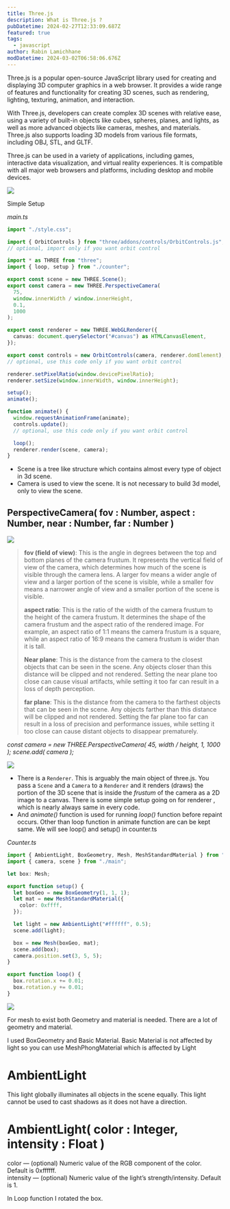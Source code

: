 ```yaml
---
title: Three.js
description: What is Three.js ?
pubDatetime: 2024-02-27T12:33:09.687Z
featured: true
tags:
  - javascript
author: Rabin Lamichhane
modDatetime: 2024-03-02T06:58:06.676Z
---
```


<!--StartFragment-->

Three.js is a popular open-source JavaScript library used for creating and displaying 3D computer graphics in a web browser. It provides a wide range of features and functionality for creating 3D scenes, such as rendering, lighting, texturing, animation, and interaction.

With Three.js, developers can create complex 3D scenes with relative ease, using a variety of built-in objects like cubes, spheres, planes, and lights, as well as more advanced objects like cameras, meshes, and materials. Three.js also supports loading 3D models from various file formats, including OBJ, STL, and GLTF.

Three.js can be used in a variety of applications, including games, interactive data visualization, and virtual reality experiences. It is compatible with all major web browsers and platforms, including desktop and mobile devices.

![](https://miro.medium.com/v2/resize:fit:700/1*3A9pCiR9XVCLCBmSceQL0w.png)

Simple Setup

_main.ts_

```typescript
import "./style.css";

import { OrbitControls } from "three/addons/controls/OrbitControls.js";
// optional, import only if you want orbit control

import * as THREE from "three";
import { loop, setup } from "./counter";

export const scene = new THREE.Scene();
export const camera = new THREE.PerspectiveCamera(
  75,
  window.innerWidth / window.innerHeight,
  0.1,
  1000
);

export const renderer = new THREE.WebGLRenderer({
  canvas: document.querySelector("#canvas") as HTMLCanvasElement,
});

export const controls = new OrbitControls(camera, renderer.domElement);
// optional, use this code only if you want orbit control

renderer.setPixelRatio(window.devicePixelRatio);
renderer.setSize(window.innerWidth, window.innerHeight);

setup();
animate();

function animate() {
  window.requestAnimationFrame(animate);
  controls.update();
  // optional, use this code only if you want orbit control

  loop();
  renderer.render(scene, camera);
}
```

- Scene is a tree like structure which contains almost every type of object in 3d scene.
- Camera is used to view the scene. It is not necessary to build 3d model, only to view the scene.

## PerspectiveCamera( fov : Number, aspect : Number, near : Number, far : Number )

![](https://miro.medium.com/v2/resize:fit:500/1*lDBObnqlSVruDwb7sd3Ahw.png)

> **fov (field of view)**: This is the angle in degrees between the top and bottom planes of the camera frustum. It represents the vertical field of view of the camera, which determines how much of the scene is visible through the camera lens. A larger fov means a wider angle of view and a larger portion of the scene is visible, while a smaller fov means a narrower angle of view and a smaller portion of the scene is visible.
>
> **aspect ratio**: This is the ratio of the width of the camera frustum to the height of the camera frustum. It determines the shape of the camera frustum and the aspect ratio of the rendered image. For example, an aspect ratio of 1:1 means the camera frustum is a square, while an aspect ratio of 16:9 means the camera frustum is wider than it is tall.
>
> **Near plane**: This is the distance from the camera to the closest objects that can be seen in the scene. Any objects closer than this distance will be clipped and not rendered. Setting the near plane too close can cause visual artifacts, while setting it too far can result in a loss of depth perception.
>
> **far plane**: This is the distance from the camera to the farthest objects that can be seen in the scene. Any objects farther than this distance will be clipped and not rendered. Setting the far plane too far can result in a loss of precision and performance issues, while setting it too close can cause distant objects to disappear prematurely.

_const camera = new THREE.PerspectiveCamera( 45, width / height, 1, 1000 ); scene.add( camera );_

![](https://miro.medium.com/v2/resize:fit:700/0*ZJzwzQgE861heAH7.png)

- There is a `Renderer`. This is arguably the main object of three.js. You pass a `Scene` and a `Camera` to a `Renderer` and it renders (draws) the portion of the 3D scene that is inside the *frustum* of the camera as a 2D image to a canvas. There is some simple setup going on for renderer , which is nearly always same in every code.
- And *animate()* function is used for running *loop()* function before repaint occurs. Other than loop function in animate function are can be kept same. We will see loop() and setup() in counter.ts

_Counter.ts_

```typescript
import { AmbientLight, BoxGeometry, Mesh, MeshStandardMaterial } from "three";
import { camera, scene } from "./main";

let box: Mesh;

export function setup() {
  let boxGeo = new BoxGeometry(1, 1, 1);
  let mat = new MeshStandardMaterial({
    color: 0xffff,
  });

  let light = new AmbientLight("#ffffff", 0.5);
  scene.add(light);

  box = new Mesh(boxGeo, mat);
  scene.add(box);
  camera.position.set(3, 5, 5);
}

export function loop() {
  box.rotation.x += 0.01;
  box.rotation.y += 0.01;
}
```

![](https://miro.medium.com/v2/resize:fit:500/1*9gcFfsMgYy6Omlncp9JJWg.png)

For mesh to exist both Geometry and material is needed. There are a lot of geometry and material.

I used BoxGeometry and Basic Material. Basic Material is not affected by light so you can use MeshPhongMaterial which is affected by Light

# AmbientLight

This light globally illuminates all objects in the scene equally. This light cannot be used to cast shadows as it does not have a direction.

# AmbientLight( color : Integer, intensity : Float )

color — (optional) Numeric value of the RGB component of the color. Default is 0xffffff.\
intensity — (optional) Numeric value of the light’s strength/intensity. Default is 1.

In Loop function I rotated the box.

<!--EndFragment-->
